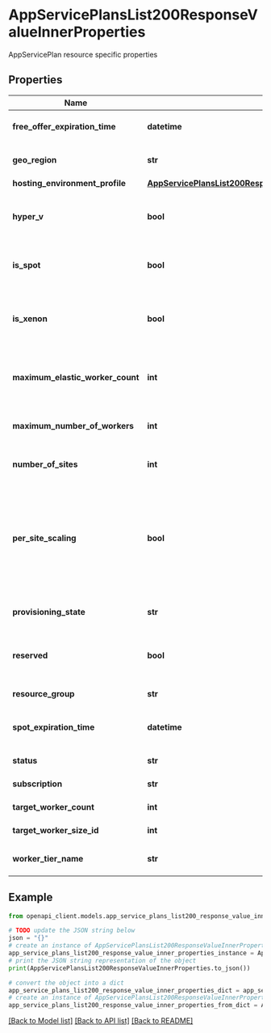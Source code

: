 # AppServicePlansList200ResponseValueInnerProperties

AppServicePlan resource specific properties

## Properties

Name | Type | Description | Notes
------------ | ------------- | ------------- | -------------
**free_offer_expiration_time** | **datetime** | The time when the server farm free offer expires. | [optional] 
**geo_region** | **str** | Geographical location for the App Service plan. | [optional] [readonly] 
**hosting_environment_profile** | [**AppServicePlansList200ResponseValueInnerPropertiesHostingEnvironmentProfile**](AppServicePlansList200ResponseValueInnerPropertiesHostingEnvironmentProfile.md) |  | [optional] 
**hyper_v** | **bool** | If Hyper-V container app service plan &lt;code&gt;true&lt;/code&gt;, &lt;code&gt;false&lt;/code&gt; otherwise. | [optional] [default to False]
**is_spot** | **bool** | If &lt;code&gt;true&lt;/code&gt;, this App Service Plan owns spot instances. | [optional] 
**is_xenon** | **bool** | Obsolete: If Hyper-V container app service plan &lt;code&gt;true&lt;/code&gt;, &lt;code&gt;false&lt;/code&gt; otherwise. | [optional] [default to False]
**maximum_elastic_worker_count** | **int** | Maximum number of total workers allowed for this ElasticScaleEnabled App Service Plan | [optional] 
**maximum_number_of_workers** | **int** | Maximum number of instances that can be assigned to this App Service plan. | [optional] [readonly] 
**number_of_sites** | **int** | Number of apps assigned to this App Service plan. | [optional] [readonly] 
**per_site_scaling** | **bool** | If &lt;code&gt;true&lt;/code&gt;, apps assigned to this App Service plan can be scaled independently. If &lt;code&gt;false&lt;/code&gt;, apps assigned to this App Service plan will scale to all instances of the plan. | [optional] [default to False]
**provisioning_state** | **str** | Provisioning state of the App Service Environment. | [optional] [readonly] 
**reserved** | **bool** | If Linux app service plan &lt;code&gt;true&lt;/code&gt;, &lt;code&gt;false&lt;/code&gt; otherwise. | [optional] [default to False]
**resource_group** | **str** | Resource group of the App Service plan. | [optional] [readonly] 
**spot_expiration_time** | **datetime** | The time when the server farm expires. Valid only if it is a spot server farm. | [optional] 
**status** | **str** | App Service plan status. | [optional] [readonly] 
**subscription** | **str** | App Service plan subscription. | [optional] [readonly] 
**target_worker_count** | **int** | Scaling worker count. | [optional] 
**target_worker_size_id** | **int** | Scaling worker size ID. | [optional] 
**worker_tier_name** | **str** | Target worker tier assigned to the App Service plan. | [optional] 

## Example

```python
from openapi_client.models.app_service_plans_list200_response_value_inner_properties import AppServicePlansList200ResponseValueInnerProperties

# TODO update the JSON string below
json = "{}"
# create an instance of AppServicePlansList200ResponseValueInnerProperties from a JSON string
app_service_plans_list200_response_value_inner_properties_instance = AppServicePlansList200ResponseValueInnerProperties.from_json(json)
# print the JSON string representation of the object
print(AppServicePlansList200ResponseValueInnerProperties.to_json())

# convert the object into a dict
app_service_plans_list200_response_value_inner_properties_dict = app_service_plans_list200_response_value_inner_properties_instance.to_dict()
# create an instance of AppServicePlansList200ResponseValueInnerProperties from a dict
app_service_plans_list200_response_value_inner_properties_from_dict = AppServicePlansList200ResponseValueInnerProperties.from_dict(app_service_plans_list200_response_value_inner_properties_dict)
```
[[Back to Model list]](../README.md#documentation-for-models) [[Back to API list]](../README.md#documentation-for-api-endpoints) [[Back to README]](../README.md)


